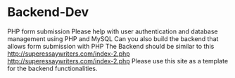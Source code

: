 # Backend-Dev
PHP form submission
Please help with user authentication and database management using PHP and MySQL
Can you also build the backend that allows form submission with PHP
The Backend should be similar to this http://superessaywriters.com/index-2.php
http://superessaywriters.com/index-2.php 
Please use this site as a template for the backend functionalities.
